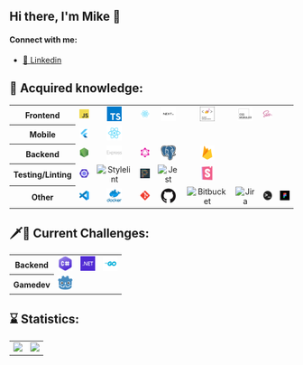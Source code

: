 ## Hi there, I'm Mike 🧐

#### Connect with me: 
- [📧 Linkedin][linkedin]

## 🏰 Acquired knowledge:

<table>
  <tr>
    <th>Frontend</th>
    <td align="center"><img title="Javascript" alt="Javascript" width="26px" src="https://raw.githubusercontent.com/github/explore/80688e429a7d4ef2fca1e82350fe8e3517d3494d/topics/javascript/javascript.png" /></td>
    <td align="center"><img title="Typescript" alt="Typescript" width="26px" src="https://raw.githubusercontent.com/github/explore/80688e429a7d4ef2fca1e82350fe8e3517d3494d/topics/typescript/typescript.png" /></td>
    <td align="center"><img title="React" alt="React" width="26px" src="https://raw.githubusercontent.com/github/explore/80688e429a7d4ef2fca1e82350fe8e3517d3494d/topics/react/react.png" /></td>
    <td align="center"><img title="NextJS" alt="NextJS" width="26px" src="https://raw.githubusercontent.com/github/explore/main/topics/nextjs/nextjs.png" /></td>
    <td align="center"><img title="Styled Components" alt="Styled Components" width="26px" src="https://raw.githubusercontent.com/github/explore/main/topics/styled-components/styled-components.png" /></td>
    <td align="center"><img title="CSS Modules" alt="CSS Modules" width="26px" src="https://raw.githubusercontent.com/github/explore/main/topics/css-modules/css-modules.png" /></td>
    <td align="center"><img title="Sass preprocess CSS" alt="Sass preprocess CSS" width="26px" src="https://raw.githubusercontent.com/github/explore/80688e429a7d4ef2fca1e82350fe8e3517d3494d/topics/sass/sass.png" /></td>
  </tr>
  <tr>
    <th>Mobile</th>
    <td align="center"><img title="Flutter" alt="Flutter" width="26px" src="https://raw.githubusercontent.com/github/explore/80688e429a7d4ef2fca1e82350fe8e3517d3494d/topics/flutter/flutter.png" /></td>
    <td align="center"><img title="React Native" alt="React Native" width="26px" src="https://raw.githubusercontent.com/github/explore/80688e429a7d4ef2fca1e82350fe8e3517d3494d/topics/react/react.png" /></td>
  </tr>
  <tr>
    <th>Backend</th>
    <td align="center"><img title="Node.js" alt="Node.js" width="26px" src="https://raw.githubusercontent.com/github/explore/80688e429a7d4ef2fca1e82350fe8e3517d3494d/topics/nodejs/nodejs.png" /></td>
    <td align="center"><img title="Express.js" alt="Express.js" width="26px" src="https://raw.githubusercontent.com/github/explore/80688e429a7d4ef2fca1e82350fe8e3517d3494d/topics/express/express.png" /></td>
    <td align="center"><img title="GraphQL" alt="GraphQL" width="26px" src="https://raw.githubusercontent.com/github/explore/80688e429a7d4ef2fca1e82350fe8e3517d3494d/topics/graphql/graphql.png" /></td>
    <td align="center"><img title="PostgreSQL" alt="PostgreSQL" width="26px" src="https://raw.githubusercontent.com/github/explore/80688e429a7d4ef2fca1e82350fe8e3517d3494d/topics/postgresql/postgresql.png" /></td>
    <td align="center"><img title="Firebase" alt="Firebase" width="26px" src="https://raw.githubusercontent.com/github/explore/80688e429a7d4ef2fca1e82350fe8e3517d3494d/topics/firebase/firebase.png" /></td>
  </tr>
  <tr>
    <th>Testing/Linting</th>
    <td align="center"><img title="Eslint" alt="Eslint" width="26px" src="https://raw.githubusercontent.com/github/explore/main/topics/eslint/eslint.png" /></td>
    <td align="center"><img title="Stylelint" alt="Stylelint" width="26px" src="https://github.com/msobiecki/msobiecki/assets/9337412/6375c3f3-8321-4a20-9b56-91f948b28682" /></td>
    <td align="center"><img title="Prettier" alt="Prettier" width="26px" src="https://raw.githubusercontent.com/github/explore/main/topics/prettier/prettier.png" /></td>
    <td align="center"><img title="Jest" alt="Jest" width="26px" src="https://miro.medium.com/max/600/1*i37IyHf6vnhqWIA9osxU3w.png" /></td>
    <td align="center"><img title="Storybook" alt="Storybook" width="26px" src="https://raw.githubusercontent.com/github/explore/main/topics/storybook/storybook.png" /></td>
  </tr>
  <tr>
    <th>Other</th>
    <td align="center"><img title="Visual Studio Code" alt="Visual Studio Code" width="26px" src="https://raw.githubusercontent.com/github/explore/80688e429a7d4ef2fca1e82350fe8e3517d3494d/topics/visual-studio-code/visual-studio-code.png" /></td>
    <td align="center"><img title="Docker" alt="Docker" width="26px" src="https://raw.githubusercontent.com/github/explore/80688e429a7d4ef2fca1e82350fe8e3517d3494d/topics/docker/docker.png" /></td>
    <td align="center"><img title="Git" alt="Git" width="26px" src="https://raw.githubusercontent.com/github/explore/80688e429a7d4ef2fca1e82350fe8e3517d3494d/topics/git/git.png" /></td>
    <td align="center"><img title="GitHub" alt="GitHub" width="26px" src="https://raw.githubusercontent.com/github/explore/78df643247d429f6cc873026c0622819ad797942/topics/github/github.png" /></td>
    <td align="center"><img title="Bitbucket" alt="Bitbucket" width="26px" src="https://cdn3.iconfinder.com/data/icons/popular-services-brands/512/bitbucket-512.png" /></td>
    <td align="center"><img title="Jira" alt="Jira" width="26px" src="https://w7.pngwing.com/pngs/20/247/png-transparent-jira-atlassian-confluence-bug-tracking-system-computer-software-jira-atlassian-text-hand-logo.png" /></td>
    <td align="center"><img title="Terminal" alt="Terminal" width="26px" src="https://raw.githubusercontent.com/github/explore/80688e429a7d4ef2fca1e82350fe8e3517d3494d/topics/terminal/terminal.png" /></td>
    <td align="center"><img title="Figma" alt="Figma" width="26px" src="https://raw.githubusercontent.com/github/explore/main/topics/figma/figma.png" /></td>
  </tr>
</table>

## 🗡🐉 Current Challenges:

<table>
  <tr>
    <th>Backend</th>
    <td align="center"><img title="C#" alt="C#" width="26px" src="https://raw.githubusercontent.com/github/explore/80688e429a7d4ef2fca1e82350fe8e3517d3494d/topics/csharp/csharp.png" /></td>
    <td align="center"><img title="DotNet" alt="DotNet" width="26px" src="https://raw.githubusercontent.com/github/explore/80688e429a7d4ef2fca1e82350fe8e3517d3494d/topics/dotnet/dotnet.png" /></td>
    <td align="center"><img title="Golang" alt="GoLang" width="26px" src="https://raw.githubusercontent.com/github/explore/80688e429a7d4ef2fca1e82350fe8e3517d3494d/topics/go/go.png" /></td>
  </tr>
  <tr>
    <th>Gamedev</th>
    <td align="center"><img title="Godot" alt="Godot" width="26px" src="https://raw.githubusercontent.com/github/explore/80688e429a7d4ef2fca1e82350fe8e3517d3494d/topics/godot/godot.png" /></td>
  </tr>
</table>

## ⌛ Statistics:

<table>
  <tr>
    <td>
      <picture>
        <source
          srcset="https://github-readme-stats.vercel.app/api/top-langs/?username=msobiecki&show_icons=true&theme=dark&hide_border=true&layout=donut"
          media="(prefers-color-scheme: dark)"
        />
        <source
          srcset="https://github-readme-stats.vercel.app/api/top-langs/?username=msobiecki&show_icons=true&hide_border=true&layout=donut"
          media="(prefers-color-scheme: light), (prefers-color-scheme: no-preference)"
        />
        <img src="https://github-readme-stats.vercel.app/api/top-langs/?username=msobiecki&show_icons=true&hide_border=true&layout=donut" />
      </picture>
    </td>
    <td>
      <picture>
        <source
          srcset="https://github-readme-stats.vercel.app/api?username=msobiecki&show_icons=true&theme=dark&hide_border=true&hide_rank=true&custom_title=Overall+Statistics"
          media="(prefers-color-scheme: dark)"
        />
        <source
          srcset="https://github-readme-stats.vercel.app/api?username=msobiecki&show_icons=true&hide_border=true&custom_title=Overall+Statistics"
          media="(prefers-color-scheme: light), (prefers-color-scheme: no-preference)"
        />
        <img src="https://github-readme-stats.vercel.app/api?username=msobiecki&show_icons=true&hide_border=true&custom_title=Overall+Statistics" />
      </picture>
    </td>
  </tr>
</table>

[linkedin]: https://www.linkedin.com/in/msobiecki
